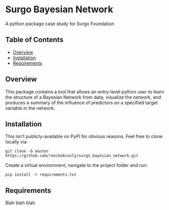 # Surgo Bayesian Network

A python package case study for Surgo Foundation



## Table of Contents

- [Overview](#overview)
- [Installation](#installation)
- [Requirements](#requirements)


## Overview

This package contains a tool that allows an entry-level python user to learn the
structure of a Bayesian Network from data, visualize the network, and produces a
summary of the influence of predictors on a specified target variable in the network.


## Installation

This isn't publicly-available on PyPI for obvious reasons. Feel free to clone locally via:

`git clone -b master https://github.com/ronikobrosly/surgo_bayesian_network.git`

Create a virtual environment, navigate to the project folder and run:

`pip install -r requirements.txt`

## Requirements

Blah blah blah
